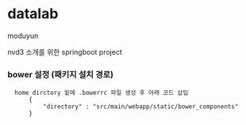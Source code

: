 # datalab
moduyun

nvd3 소개를 위한 springboot project

### bower 설정 (패키지 설치 경로)
      home dirctory 밑에 .bowerrc 파일 생성 후 아래 코드 삽입
          {
              "directory" : "src/main/webapp/static/bower_components"
          }
  
